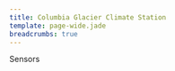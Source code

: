 ```yaml
---
title: Columbia Glacier Climate Station
template: page-wide.jade
breadcrumbs: true
---
```


Sensors

